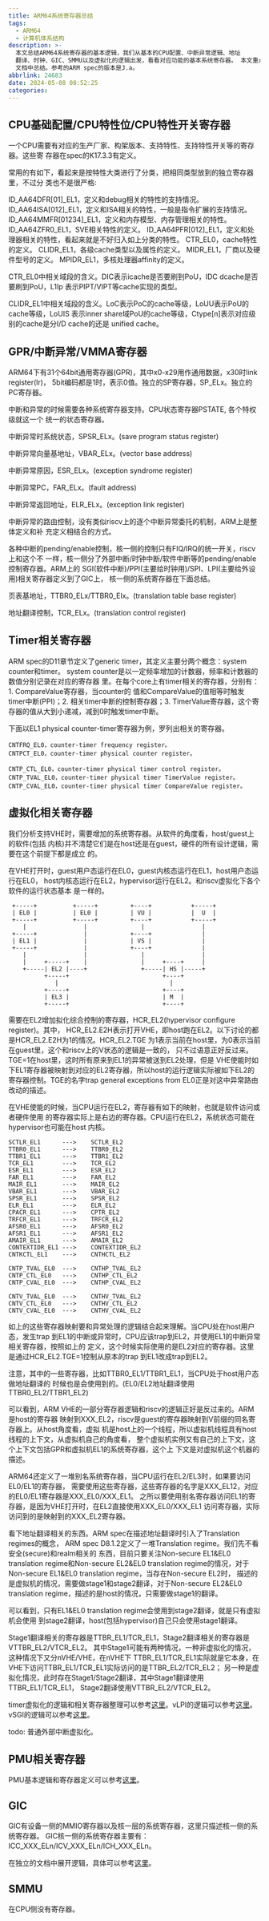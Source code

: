 ```yaml
---
title: ARM64系统寄存器总结
tags:
  - ARM64
  - 计算机体系结构
description: >-
  本文总结ARM64系统寄存器的基本逻辑，我们从基本的CPU配置、中断异常逻辑、地址
  翻译、时钟、GIC、SMMU以及虚拟化的逻辑出发，看看对应功能的基本系统寄存器。 本文重点看基础且重要的寄存器，重点是给一个整体的描述，具体功能需要在独立的
  文档中总结。参考的ARM spec的版本是J.a。
abbrlink: 24683
date: 2024-05-08 08:52:25
categories:
---
```


CPU基础配置/CPU特性位/CPU特性开关寄存器
----------------------------------------

一个CPU需要有对应的生产厂家、构架版本、支持特性、支持特性开关等的寄存器。这些寄
存器在spec的K17.3.3有定义。

常用的有如下，看起来是按特性大类进行了分类，把相同类型放到的独立寄存器里，不过分
类也不是很严格:

ID_AA64DFR[01]_EL1，定义和debug相关的特性的支持情况。
ID_AA64ISA[012]_EL1，定义和ISA相关的特性，一般是指令扩展的支持情况。
ID_AA64MMFR[01234]_EL1，定义和内存模型、内存管理相关的特性。
ID_AA64ZFR0_EL1，SVE相关特性的定义。
ID_AA64PFR[012]_EL1，定义和处理器相关的特性，看起来就是不好归入如上分类的特性。
CTR_EL0，cache特性的定义。
CLIDR_EL1，各级cache类型以及属性的定义。
MIDR_EL1，厂商以及硬件型号的定义。
MPIDR_EL1，多核处理器affinity的定义。

CTR_EL0中相关域段的含义。DIC表示icache是否要刷到PoU，IDC dcache是否要刷到PoU，L1Ip
表示PIPT/VIPT等cache实现的类型。

CLIDR_EL1中相关域段的含义。LoC表示PoC的cache等级，LoUU表示PoU的cache等级，LoUIS
表示inner share域PoU的cache等级，Ctype[n]表示对应级别的cache是分I/D cache的还是
unified cache。

GPR/中断异常/VMMA寄存器
------------------------

ARM64下有31个64bit通用寄存器(GPR)，其中x0-x29用作通用数据，x30时link register(lr)，
5bit编码都是1时，表示0值。独立的SP寄存器，SP_ELx。独立的PC寄存器。

中断和异常的时候需要各种系统寄存器支持。CPU状态寄存器PSTATE, 各个特权级就这一个
统一的状态寄存器。

中断异常时系统状态，SPSR_ELx。(save program status register)

中断异常向量基地址，VBAR_ELx。(vector base address)

中断异常原因，ESR_ELx。(exception syndrome register)

中断异常PC，FAR_ELx。(fault address)

中断异常返回地址，ELR_ELx。(exception link register)

中断异常的路由控制，没有类似riscv上的逐个中断异常委托的机制，ARM上是整体定义和补
充定义相结合的方式。

各种中断的pending/enable控制，核一侧的控制只有FIQ/IRQ的统一开关，riscv上和这个不
一样，核一侧分了外部中断/时钟中断/软件中断等的pending/enable控制寄存器。ARM上的
SGI(软件中断)/PPI(主要给时钟用)/SPI、LPI(主要给外设用)相关寄存器定义到了GIC上，
核一侧的系统寄存器在下面总结。

页表基地址，TTBR0_ELx/TTBR0_Elx。(translation table base register)

地址翻译控制，TCR_ELx。(translation control register)

Timer相关寄存器
----------------

ARM spec的D11章节定义了generic timer，其定义主要分两个概念：system counter和timer。
system counter是以一定频率增加的计数器，频率和计数器的数值分别记录在对应的寄存器
里。在每个core上有timer相关的寄存器，分别有：1. CompareValue寄存器，当counter的
值和CompareValue的值相等时触发timer中断(PPI)；2. 相关timer中断的控制寄存器；3.
TimerValue寄存器，这个寄存器的值从大到小递减，减到0时触发timer中断。

下面以EL1 physical counter-timer寄存器为例，罗列出相关的寄存器。
```
CNTFRQ_EL0，counter-timer frequency register。
CNTPCT_EL0，counter-timer physical counter register。

CNTP_CTL_EL0，counter-timer physical timer control register。
CNTP_TVAL_EL0，counter-timer physical timer TimerValue register。
CNTP_CVAL_EL0，counter-timer physical timer CompareValue register。
```

虚拟化相关寄存器
-----------------

我们分析支持VHE时，需要增加的系统寄存器。从软件的角度看，host/guest上的软件(包括
内核)并不清楚它们是在host还是在guest，硬件的所有设计逻辑，需要在这个前提下都是成立
的。

在VHE打开时，guest用户态运行在EL0，guest内核态运行在EL1，host用户态运行在EL0，
host内核态运行在EL2，hypervisor运行在EL2。和riscv虚拟化下各个软件的运行状态基本
是一样的。
```
 +-----+          +-----+         +----+           +-----+
 | EL0 |          | EL0 |         | VU |           |  U  |
 +-----+          +-----+         +----+           +-----+
    |                |               |                |   
 +-----+             |            +----+              |   
 | EL1 |             |            | VS |              |   
 +-----+             |            +----+              |   
    |                |               |                |   
    |     +-----+    |               |     +----+     |   
    +-----| EL2 |----+               +-----| HS |-----+   
          +-----+                          +----+         
             |                               |
          +-----+                          +----+          
          | EL3 |                          | M  |          
          +-----+                          +----+          
```

需要在EL2增加拟化综合控制的寄存器，HCR_EL2(hypervisor configure register)。其中，
HCR_EL2.E2H表示打开VHE，即host跑在EL2。以下讨论的都是HCR_EL2.E2H为1的情况。HCR_EL2.TGE
为1表示当前在host里，为0表示当前在guest里，这个和riscv上的V状态的逻辑是一致的，
只不过语意正好反过来。TGE=1在host里，这时所有原来到EL1的异常被送到EL2处理，但是
VHE使能时如下EL1寄存器被映射到对应的EL2寄存器，所以host的运行逻辑实际被如下EL2的
寄存器控制。TGE的名字trap general exceptions from EL0正是对这中异常路由改动的描述。

在VHE使能的时候，当CPU运行在EL2，寄存器有如下的映射，也就是软件访问或者硬件使用
的寄存器实际上是右边的寄存器。CPU运行在EL2，系统状态可能在hypervisor也可能在host
内核。
```
SCTLR_EL1      --->    SCTLR_EL2
TTBR0_EL1      --->    TTBR0_EL2
TTBR1_EL1      --->    TTBR1_EL2
TCR_EL1        --->    TCR_EL2
ESR_EL1        --->    ESR_EL2
FAR_EL1        --->    FAR_EL2
MAIR_EL1       --->    MAIR_EL2
VBAR_EL1       --->    VBAR_EL2
SPSR_EL1       --->    SPSR_EL2
ELR_EL1        --->    ELR_EL2
CPACR_EL1      --->    CPTR_EL2
TRFCR_EL1      --->    TRFCR_EL2
AFSR0_EL1      --->    AFSR0_EL2
AFSR1_EL1      --->    AFSR1_EL2
AMAIR_EL1      --->    AMAIR_EL2
CONTEXTIDR_EL1 --->    CONTEXTIDR_EL2
CNTKCTL_EL1    --->    CNTHCTL_EL2

CNTP_TVAL_EL0  --->    CNTHP_TVAL_EL2
CNTP_CTL_EL0   --->    CNTHP_CTL_EL2
CNTP_CVAL_EL0  --->    CNTHP_CVAL_EL2

CNTV_TVAL_EL0  --->    CNTHV_TVAL_EL2
CNTV_CTL_EL0   --->    CNTHV_CTL_EL2
CNTV_CVAL_EL0  --->    CNTHV_CVAL_EL2
```

如上的这些寄存器映射要和异常处理的逻辑结合起来理解。当CPU处在host用户态，发生trap
到EL1的中断或异常时，CPU应该trap到EL2，并使用EL1的中断异常相关寄存器，按照如上的
定义，这个时候实际使用的是EL2对应的寄存器。这里是通过HCR_EL2.TGE=1控制从原本的trap
到EL1改成trap到EL2。

注意，其中的一些寄存器，比如TTBR0_EL1/TTBR1_EL1，当CPU处于host用户态做地址翻译的
时候也是会使用到的。(EL0/EL2地址翻译使用TTBR0_EL2/TTBR1_EL2)

可以看到，ARM VHE的一部分寄存器逻辑和riscv的逻辑正好是反过来的。ARM是host的寄存器
映射到XXX_EL2，riscv是guest的寄存器映射到V前缀的同名寄存器上。从host角度看，虚拟
机是host上的一个线程，所以虚拟机线程具有host线程的上下文，从虚拟机自己的角度看，
整个虚拟机实例又有自己的上下文，这个上下文包括GPR和虚拟机EL1的系统寄存器，这个上
下文是对虚拟机这个机器的描述。

ARM64还定义了一堆别名系统寄存器，当CPU运行在EL2/EL3时，如果要访问EL0/EL1的寄存器，
需要使用这些寄存器，这些寄存器的名字是XXX_EL12，对应的EL0/EL1寄存器是XXX_EL0/XXX_EL1。
之所以要使用别名寄存器访问EL1的寄存器，是因为VHE打开时，在EL2直接使用XXX_EL0/XXX_EL1
访问寄存器，实际访问到的是映射到的XXX_EL2寄存器。

看下地址翻译相关的东西。ARM spec在描述地址翻译时引入了Translation regimes的概念，
ARM spec D8.1.2定义了一堆Translation regime。我们先不看安全(secure)和realm相关的
东西，目前只要关注Non-secure EL1&EL0 translation regime和Non-secure EL2&EL0 translation
regime的情况，对于Non-secure EL1&EL0 translation regime，当存在Non-secure EL2时，
描述的是虚拟机的情况，需要做stage1和stage2翻译，对于Non-secure EL2&EL0 translation
regime，描述的是host的情况，只需要做stage1的翻译。

可以看到，只有EL1&EL0 translation regime会使用到stage2翻译，就是只有虚拟机会使用
到stage2翻译，host(包括hypervisor)自己只会使用stage1翻译。

Stage1翻译相关的寄存器是TTBR_EL1/TCR_EL1，Stage2翻译相关的寄存器是VTTBR_EL2/VTCR_EL2。
其中Stage1可能有两种情况，一种非虚拟化的情况，这种情况下又分nVHE/VHE，在nVHE下
TTBR_EL1/TCR_EL1实际就是它本身，在VHE下访问TTBR_EL1/TCR_EL1实际访问的是TTBR_EL2/TCR_EL2；
另一种是虚拟化情况，此时存在Stage1/Stage2翻译，其中Stage1翻译使用TTBR_EL1/TCR_EL1，
Stage2翻译使用VTTBR_EL2/VTCR_EL2。

timer虚拟化的逻辑和相关寄存器整理可以参考[这里](https://wangzhou.github.io/ARM64时钟虚拟化基本逻辑/)。vLPI的逻辑可以参考[这里](https://wangzhou.github.io/ARM64-LPI虚拟化基本逻辑/)。
vSGI的逻辑可以参考[这里](https://wangzhou.github.io/ARM64-SGI虚拟化基本逻辑/)。

todo: 普通外部中断虚拟化。

PMU相关寄存器
--------------

PMU基本逻辑和寄存器定义可以参考[这里](https://wangzhou.github.io/KVM中PMU的基本逻辑/)。

GIC
----

GIC有设备一侧的MMIO寄存器以及核一层的系统寄存器，这里只描述核一侧的系统寄存器。
GIC核一侧的系统寄存器主要有：ICC_XXX_ELn/ICV_XXX_ELn/ICH_XXX_ELn。

在独立的文档中展开逻辑，具体可以参考[这里](https://wangzhou.github.io/ARM-GIC硬件逻辑总结/)。

SMMU
-----

在CPU侧没有寄存器。
